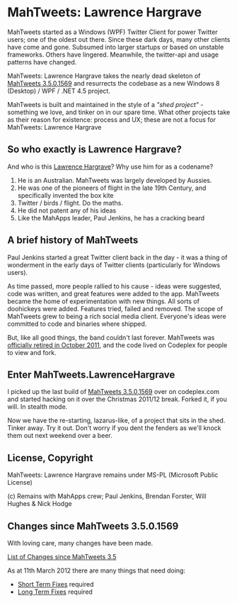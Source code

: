 # MahTweets: Lawrence Hargrave

MahTweets started as a Windows (WPF) Twitter Client for power Twitter users; one of the oldest out there. Since these dark days, many other clients have come and gone. Subsumed into larger startups or based on unstable frameworks. Others have lingered. Meanwhile, the twitter-api and usage patterns have changed.

MahTweets: Lawrence Hargrave takes the nearly dead skeleton of [MahTweets 3.5.0.1569](http://mahtweets.codeplex.com/) and resurrects the codebase as a new Windows 8 (Desktop) / WPF / .NET 4.5 project.

MahTweets is built and maintained in the style of a *"shed project"* - something we love, and tinker on in our spare time. What other projects take as their reason for existence: process and UX; these are not a focus for MahTweets: Lawrence Hargrave

## So who exactly is Lawrence Hargrave?

And who is this [Lawrence Hargrave](http://en.wikipedia.org/wiki/Lawrence_Hargrave)? Why use him for as a codename?

1. He is an Australian. MahTweets was largely developed by Aussies.
2. He was one of the pioneers of flight in the late 19th Century, and specifically invented the box kite
3. Twitter / birds / flight. Do the maths.
4. He did not patent any of his ideas
5. Like the MahApps leader, Paul Jenkins, he has a cracking beard


## A brief history of MahTweets

Paul Jenkins started a great Twitter client back in the day - it was a thing of wonderment in the early days of Twitter clients (particularly for Windows users).

As time passed, more people rallied to his cause - ideas were suggested, code was written, and great features were added to the app. MahTweets became the home of experimentation with new things. All sorts of doohickeys were added. Features tried, failed and removed. The scope of MahTweets grew to being a rich social media client. Everyone's ideas were committed to code and binaries where shipped.

But, like all good things, the band couldn't last forever. MahTweets was [officially retired in October 2011](http://www.theleagueofpaul.com/mahtweets-is-dead), and the code lived on Codeplex for people to view and fork.

## Enter MahTweets.LawrenceHargrave

I picked up the last build of [MahTweets 3.5.0.1569](http://mahtweets.codeplex.com/SourceControl/list/changesets) over on codeplex.com and started hacking on it over the Christmas 2011/12 break. Forked it, if you will. In stealth mode.

Now we have the re-starting, lazarus-like, of a project that sits in the shed. Tinker away. Try it out. Don't worry if you dent the fenders as we'll knock them out next weekend over a beer.

## License, Copyright

MahTweets: Lawrence Hargrave remains under MS-PL (Microsoft Public License)

(c) Remains with MahApps crew; Paul Jenkins, Brendan Forster, Will Hughes & Nick Hodge

## Changes since MahTweets 3.5.0.1569

With loving care, many changes have been made.

[List of Changes since MahTweets 3.5](wiki/initialchanges)

As at 11th March 2012 there are many things that need doing:

* [Short Term Fixes](http://github.com/nickhodge/MahTweets.LawrenceHargrave/wiki/shorttermfixes) required
* [Long Term Fixes](http://github.com/nickhodge/MahTweets.LawrenceHargrave/wiki/longtermfixes) required